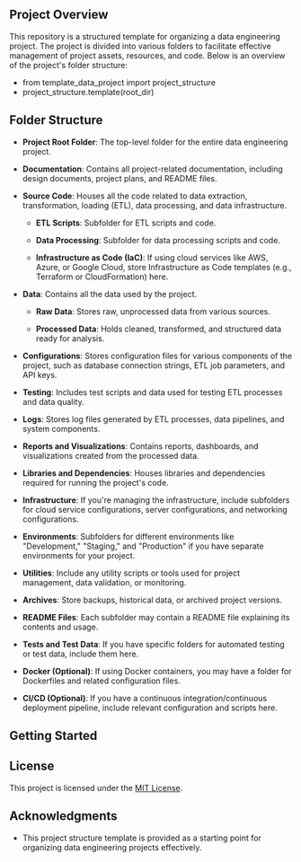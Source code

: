 ## Project Overview

This repository is a structured template for organizing a data engineering project. The project is divided into various folders to facilitate effective management of project assets, resources, and code. Below is an overview of the project's folder structure:
  - from template_data_project import project_structure
  - project_structure.template(root_dir)

## Folder Structure

- **Project Root Folder**: The top-level folder for the entire data engineering project.

- **Documentation**: Contains all project-related documentation, including design documents, project plans, and README files.

- **Source Code**: Houses all the code related to data extraction, transformation, loading (ETL), data processing, and data infrastructure.

  - **ETL Scripts**: Subfolder for ETL scripts and code.

  - **Data Processing**: Subfolder for data processing scripts and code.

  - **Infrastructure as Code (IaC)**: If using cloud services like AWS, Azure, or Google Cloud, store Infrastructure as Code templates (e.g., Terraform or CloudFormation) here.

- **Data**: Contains all the data used by the project.

  - **Raw Data**: Stores raw, unprocessed data from various sources.

  - **Processed Data**: Holds cleaned, transformed, and structured data ready for analysis.

- **Configurations**: Stores configuration files for various components of the project, such as database connection strings, ETL job parameters, and API keys.

- **Testing**: Includes test scripts and data used for testing ETL processes and data quality.

- **Logs**: Stores log files generated by ETL processes, data pipelines, and system components.

- **Reports and Visualizations**: Contains reports, dashboards, and visualizations created from the processed data.

- **Libraries and Dependencies**: Houses libraries and dependencies required for running the project's code.

- **Infrastructure**: If you're managing the infrastructure, include subfolders for cloud service configurations, server configurations, and networking configurations.

- **Environments**: Subfolders for different environments like "Development," "Staging," and "Production" if you have separate environments for your project.

- **Utilities**: Include any utility scripts or tools used for project management, data validation, or monitoring.

- **Archives**: Store backups, historical data, or archived project versions.

- **README Files**: Each subfolder may contain a README file explaining its contents and usage.

- **Tests and Test Data**: If you have specific folders for automated testing or test data, include them here.

- **Docker (Optional)**: If using Docker containers, you may have a folder for Dockerfiles and related configuration files.

- **CI/CD (Optional)**: If you have a continuous integration/continuous deployment pipeline, include relevant configuration and scripts here.

## Getting Started



## License

This project is licensed under the [MIT License](LICENSE.md).

## Acknowledgments

- This project structure template is provided as a starting point for organizing data engineering projects effectively.
